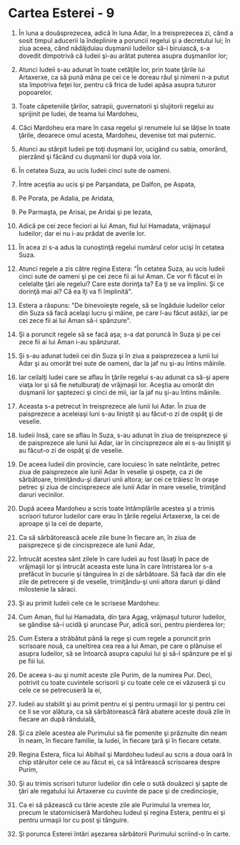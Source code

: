 # Cartea Esterei - 9

1. În luna a douăsprezecea, adică în luna Adar, în a treisprezecea zi, când a sosit timpul aducerii la îndeplinire a poruncii regelui şi a decretului lui; în ziua aceea, când nădăjduiau duşmanii Iudeilor să-i biruiască, s-a dovedit dimpotrivă că Iudeii şi-au arătat puterea asupra duşmanilor lor; 

2. Atunci Iudeii s-au adunat în toate cetăţile lor, prin toate ţările lui Artaxerxe, ca să pună mâna pe cei ce le doreau răul şi nimeni n-a putut sta împotriva feţei lor, pentru că frica de Iudei apăsa asupra tuturor popoarelor. 

3. Toate căpeteniile ţărilor, satrapii, guvernatorii şi slujitorii regelui au sprijinit pe Iudei, de teama lui Mardoheu, 

4. Căci Mardoheu era mare în casa regelui şi renumele lui se lăţise în toate ţările, deoarece omul acesta, Mardoheu, devenise tot mai puternic. 

5. Atunci au stârpit Iudeii pe toţi duşmanii lor, ucigând cu sabia, omorând, pierzând şi făcând cu duşmanii lor după voia lor. 

6. În cetatea Suza, au ucis Iudeii cinci sute de oameni. 

7. Între aceştia au ucis şi pe Parşandata, pe Dalfon, pe Aspata, 

8. Pe Porata, pe Adalia, pe Aridata, 

9. Pe Parmaşta, pe Arisai, pe Aridai şi pe Iezata, 

10. Adică pe cei zece feciori ai lui Aman, fiul lui Hamadata, vrăjmaşul Iudeilor; dar ei nu i-au prădat de averile lor. 

11. În acea zi s-a adus la cunoştinţă regelui numărul celor ucişi în cetatea Suza. 

12. Atunci regele a zis către regina Estera: "În cetatea Suza, au ucis Iudeii cinci sute de oameni şi pe cei zece fii ai lui Aman. Ce vor fi făcut ei în celelalte ţări ale regelui? Care este dorinţa ta? Ea ţi se va împlini. Şi ce dorinţă mai ai? Că ea îţi va fi împlinită". 

13. Estera a răspuns: "De binevoieşte regele, să se îngăduie Iudeilor celor din Suza să facă acelaşi lucru şi mâine, pe care l-au făcut astăzi, iar pe cei zece fii ai lui Aman să-i spânzure". 

14. Şi a poruncit regele să se facă aşa; s-a dat poruncă în Suza şi pe cei zece fii ai lui Aman i-au spânzurat. 

15. Şi s-au adunat Iudeii cei din Suza şi în ziua a paisprezecea a lunii lui Adar şi au omorât trei sute de oameni, dar la jaf nu şi-au întins mâinile. 

16. Iar ceilalţi Iudei care se aflau în ţările regelui s-au adunat ca să-şi apere viaţa lor şi să fie netulburaţi de vrăjmaşii lor. Aceştia au omorât din duşmanii lor şaptezeci şi cinci de mii, iar la jaf nu şi-au întins mâinile. 

17. Aceasta s-a petrecut în treisprezece ale lunii lui Adar. În ziua de paisprezece a aceleiaşi luni s-au liniştit şi au făcut-o zi de ospăţ şi de veselie. 

18. Iudeii însă, care se aflau în Suza, s-au adunat în ziua de treisprezece şi de paisprezece ale lunii lui Adar, iar în cincisprezece ale ei s-au liniştit şi au făcut-o zi de ospăţ şi de veselie. 

19. De aceea Iudeii din provincie, care locuiesc în sate neîntărite, petrec ziua de paisprezece ale lunii Adar în veselie şi ospeţe, ca zi de sărbătoare, trimiţându-şi daruri unii altora; iar cei ce trăiesc în oraşe petrec şi ziua de cincisprezece ale lunii Adar în mare veselie, trimiţând daruri vecinilor. 

20. După aceea Mardoheu a scris toate întâmplările acestea şi a trimis scrisori tuturor Iudeilor care erau în ţările regelui Artaxerxe, la cei de aproape şi la cei de departe, 

21. Ca să sărbătorească acele zile bune în fiecare an, în ziua de paisprezece şi de cincisprezece ale lunii Adar, 

22. Întrucât acestea sânt zilele în care Iudeii au fost lăsaţi în pace de vrăjmaşii lor şi întrucât aceasta este luna în care întristarea lor s-a prefăcut în bucurie şi tânguirea în zi de sărbătoare. Să facă dar din ele zile de petrecere şi de veselie, trimiţându-şi unii altora daruri şi dând milostenie la săraci. 

23. Şi au primit Iudeii cele ce le scrisese Mardoheu: 

24. Cum Aman, fiul lui Hamadata, din ţara Agag, vrăjmaşul tuturor Iudeilor, se gândise să-i ucidă şi aruncase Pur, adică sori, pentru pierderea lor; 

25. Cum Estera a străbătut până la rege şi cum regele a poruncit prin scrisoare nouă, ca uneltirea cea rea a lui Aman, pe care o plănuise el asupra Iudeilor, să se întoarcă asupra capului lui şi să-l spânzure pe el şi pe fiii lui. 

26. De aceea s-au şi numit aceste zile Purim, de la numirea Pur. Deci, potrivit cu toate cuvintele scrisorii şi cu toate cele ce ei văzuseră şi cu cele ce se petrecuseră la ei, 

27. Iudeii au stabilit şi au primit pentru ei şi pentru urmaşii lor şi pentru cei ce li se vor alătura, ca să sărbătorească fără abatere aceste două zile în fiecare an după rânduială, 

28. Şi ca zilele acestea ale Purimului să fie pomenite şi prăznuite din neam în neam, în fiecare familie, la Iudei, în fiecare ţară şi în fiecare cetate. 

29. Regina Estera, fiica lui Abihail şi Mardoheu Iudeul au scris a doua oară în chip stăruitor cele ce au făcut ei, ca să întărească scrisoarea despre Purim, 

30. Şi au trimis scrisori tuturor Iudeilor din cele o sută douăzeci şi şapte de ţări ale regatului lui Artaxerxe cu cuvinte de pace şi de credincioşie, 

31. Ca ei să păzească cu tărie aceste zile ale Purimului la vremea lor, precum le statorniciseră Mardoheu Iudeul şi regina Estera, pentru ei şi pentru urmaşii lor cu post şi tânguire. 

32. Şi porunca Esterei întări aşezarea sărbătorii Purimului scriind-o în carte. 

